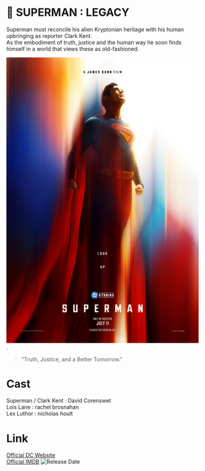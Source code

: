 # 🦸 SUPERMAN : LEGACY 
Superman must reconcile his alien Kryptonian heritage with his human upbringing as reporter Clark Kent. <br>
As the embodiment of truth, justice and the human way he soon finds himself in a world that views these as old-fashioned.

 ![Image Alt](https://github.com/VincentZal/Kapsel-Andat_01/blob/e8ee0261ff38b684ace41afe7d5be528c4c23de2/superman.jpg). 

> "Truth, Justice, and a Better Tomorrow."  

# Cast
Superman / Clark Kent : David Corenswet <br>
Lois Lane : rachel brosnahan <br>
Lex Luthor : nicholas hoult

# Link
[Official DC Website](https://www.dc.com) <br>
[Official IMDB](https://www.imdb.com/title/tt5950044)
![Release Date](https://img.shields.io/badge/Release-July_11,_2025-blue)
